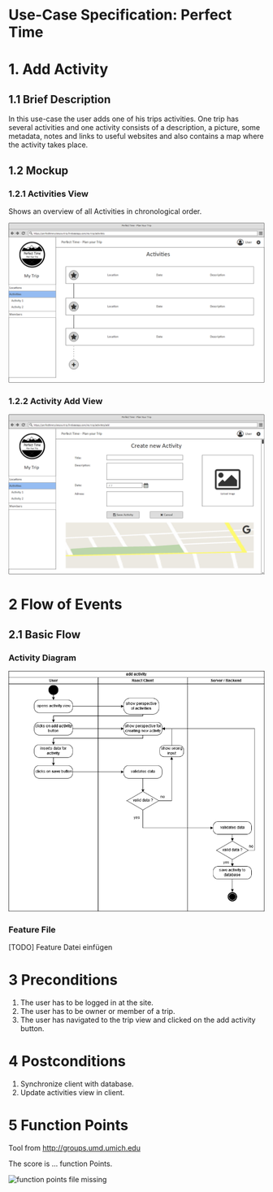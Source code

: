 # Use-Case Specification: Perfect Time
# 1. Add Activity
## 1.1 Brief Description

In this use-case the user adds one of his trips activities. One trip has several activities and one activity consists of a description, a picture, some metadata, notes and links to useful websites and also contains a map where the activity takes place.

## 1.2 Mockup

### 1.2.1 Activities View
Shows an overview of all Activities in chronological order.

![mockup file missing][mu1]

[mu1]: ./ActivitiesView.png "Mockup"

### 1.2.2 Activity Add View

![mockup file missing][mu2]

[mu2]: ./AddActivity.png "Mockup"


# 2 Flow of Events

## 2.1 Basic Flow

### Activity Diagram

![activity diagram file missing][ad]

[ad]: ./addActivity_activityDiagramm.png "Activity Diagram"

### Feature File

[TODO] Feature Datei einfügen

# 3 Preconditions
1. The user has to be logged in at the site.
2. The user has to be owner or member of a trip.
3. The user has navigated to the trip view and clicked on the add activity button.

# 4 Postconditions
1. Synchronize client with database.
2. Update activities view in client.

# 5 Function Points
Tool from http://groups.umd.umich.edu

The score is ... function Points.

![function points file missing][fp]

[fp]: ./addActivity_FunctionPoints.png "Function Points"


